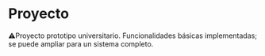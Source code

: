 # Proyecto
⚠️Proyecto prototipo universitario. Funcionalidades básicas implementadas; se puede ampliar para un sistema completo.

